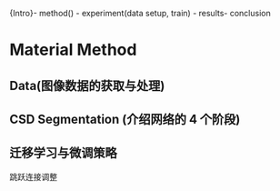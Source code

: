 {Intro}- method() - experiment(data setup, train) - results- conclusion

# Material Method

## Data(图像数据的获取与处理)

## CSD Segmentation (介绍网络的 4 个阶段)

## 迁移学习与微调策略

跳跃连接调整